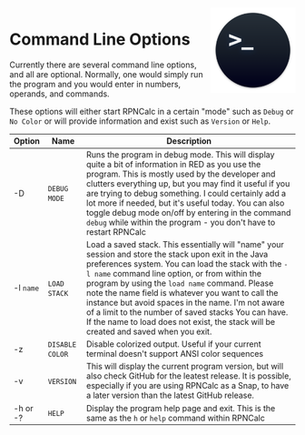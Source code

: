 <img align="right" width="150" src="../Images/CmdLine.png">

# Command Line Options

Currently there are several command line options, and all are optional.  Normally, one would simply run the program and you would enter in numbers, operands, and commands.

These options will either start RPNCalc in a certain "mode" such as `Debug` or `No Color` or will provide information and exist such as `Version` or `Help`.

|Option|Name|Description|
|------|----|-----------|
|-D | `DEBUG MODE`| Runs the program in debug mode.  This will display quite a bit of information in RED as you use the program.  This is mostly used by the developer and clutters everything up, but you may find it useful if you are trying to debug something.  I could certainly add a lot more if needed, but it's useful today.  You can also toggle debug mode on/off by entering in the command `debug` while within the program - you don't have to restart RPNCalc|
|-l `name` |`LOAD STACK`| Load a saved stack.  This essentially will "name" your session and store the stack upon exit in the Java preferences system.  You can load the stack with the `-l name` command line option, or from within the program by using the `load name` command.  Please note the name field is whatever you want to call the instance but avoid spaces in the name.  I'm not aware of a limit to the number of saved stacks You can have.  If the name to load does not exist, the stack will be created and saved when you exit.|
|-z| `DISABLE COLOR`| Disable colorized output.  Useful if your current terminal doesn't support ANSI color sequences|
|-v| `VERSION`| This will display the current program version, but will also check GitHub for the leatest release.  It is possible, especially if you are using RPNCalc as a Snap, to have a later version than the latest GitHub release.|
|-h or -?| `HELP`| Display the program help page and exit.  This is the same as the `h` or `help` command within RPNCalc|